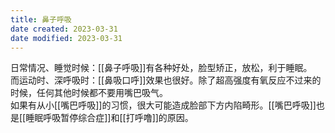 ```yaml
---
title: 鼻子呼吸
date created: 2023-03-31
date modified: 2023-03-31
---
```


日常情况、睡觉时候：[[鼻子呼吸]]有各种好处，脸型矫正，放松，利于睡眠。  
而运动时、深呼吸时：[[鼻吸口呼]]效果也很好。除了超高强度有氧反应不过来的时候，任何其他时候都不要用嘴巴吸气。  
如果有从小[[嘴巴呼吸]]的习惯，很大可能造成脸部下方内陷畸形。[[嘴巴呼吸]]也是[[睡眠呼吸暂停综合症]]和[[打呼噜]]的原因。

